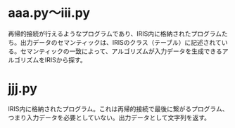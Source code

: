 # aaa.py〜iii.py
再帰的接続が行えるようなプログラムであり、IRIS内に格納されたプログラムたち。出力データのセマンティックは、IRISのクラス（テーブル）に記述されている。セマンティックの一致によって、アルゴリズムが入力データを生成できるアルゴリズムをIRISから探す。

# jjj.py
IRIS内に格納されたプログラム。これは再帰的接続で最後に繋がるプログラム、つまり入力データを必要としていない。出力データとして文字列を返す。

